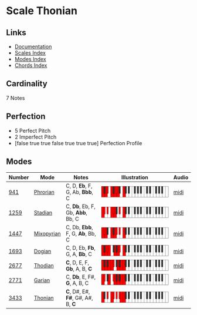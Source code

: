 # Scale Thonian

## Links

- [Documentation](index.md)
- [Scales Index](Scales.md)
- [Modes Index](Modes.md)
- [Chords Index](Chords.md)

## Cardinality

7 Notes

## Perfection

- 5 Perfect Pitch
- 2 Imperfect Pitch
- [false true true false true true true] Perfection Profile

## Modes

| Number | Mode | Notes | Illustration | Audio |
|--------|------|-------|--------------|-------|
| [941](https://ianring.com/musictheory/scales/941) | [Phrorian](ModePhrorian.md) | C, D, **Eb**, F, G, Ab, **Bbb**, C | ![CNaturalPhrorian](ModeCNaturalPhrorian.png) | [midi](https://github.com/edipermadi/music/blob/main/docs/ModeCNaturalPhrorian.mid?raw=true) | 
| [1259](https://ianring.com/musictheory/scales/1259) | [Stadian](ModeStadian.md) | C, **Db**, Eb, F, Gb, **Abb**, Bb, C | ![CNaturalStadian](ModeCNaturalStadian.png) | [midi](https://github.com/edipermadi/music/blob/main/docs/ModeCNaturalStadian.mid?raw=true) | 
| [1447](https://ianring.com/musictheory/scales/1447) | [Mixopyrian](ModeMixopyrian.md) | C, Db, **Ebb**, F, G, **Ab**, Bb, C | ![CNaturalMixopyrian](ModeCNaturalMixopyrian.png) | [midi](https://github.com/edipermadi/music/blob/main/docs/ModeCNaturalMixopyrian.mid?raw=true) | 
| [1693](https://ianring.com/musictheory/scales/1693) | [Dogian](ModeDogian.md) | C, D, Eb, **Fb**, G, A, **Bb**, C | ![CNaturalDogian](ModeCNaturalDogian.png) | [midi](https://github.com/edipermadi/music/blob/main/docs/ModeCNaturalDogian.mid?raw=true) | 
| [2677](https://ianring.com/musictheory/scales/2677) | [Thodian](ModeThodian.md) | **C**, D, E, F, **Gb**, A, B, **C** | ![CNaturalThodian](ModeCNaturalThodian.png) | [midi](https://github.com/edipermadi/music/blob/main/docs/ModeCNaturalThodian.mid?raw=true) | 
| [2771](https://ianring.com/musictheory/scales/2771) | [Garian](ModeGarian.md) | C, **Db**, E, F#, **G**, A, B, C | ![CNaturalGarian](ModeCNaturalGarian.png) | [midi](https://github.com/edipermadi/music/blob/main/docs/ModeCNaturalGarian.mid?raw=true) | 
| [3433](https://ianring.com/musictheory/scales/3433) | [Thonian](ModeThonian.md) | **C**, D#, E#, **F#**, G#, A#, B, **C** | ![CNaturalThonian](ModeCNaturalThonian.png) | [midi](https://github.com/edipermadi/music/blob/main/docs/ModeCNaturalThonian.mid?raw=true) | 
